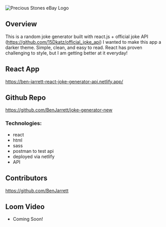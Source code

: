 ![Precious Stones eBay Logo](https://user-images.githubusercontent.com/76926244/117826731-0235f200-b236-11eb-8755-43abd01ac854.png)

## Overview
This is a random joke generator built with react.js + official joke API (https://github.com/15Dkatz/official_joke_api)
I wanted to make this app a darker theme. Simple, clean, and easy to read. 
React has proven challenging to style, but I am getting better at it everyday!

## React App
https://ben-jarrett-react-joke-generator-api.netlify.app/

## Github Repo
https://github.com/BenJarrett/joke-generator-new

### Technologies:
- react
- html
- sass
- postman to test api
- deployed via netlify
- API

## Contributors
https://github.com/BenJarrett

## Loom Video
- Coming Soon!
